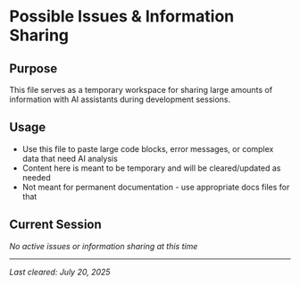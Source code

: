 # Possible Issues & Information Sharing

## Purpose

This file serves as a temporary workspace for sharing large amounts of information with AI assistants during development sessions.

## Usage

- Use this file to paste large code blocks, error messages, or complex data that need AI analysis
- Content here is meant to be temporary and will be cleared/updated as needed
- Not meant for permanent documentation - use appropriate docs files for that

## Current Session

*No active issues or information sharing at this time*

---

*Last cleared: July 20, 2025*